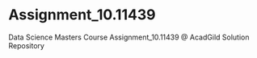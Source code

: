# Assignment_10.11439
Data Science Masters Course Assignment_10.11439 @ AcadGild Solution Repository
